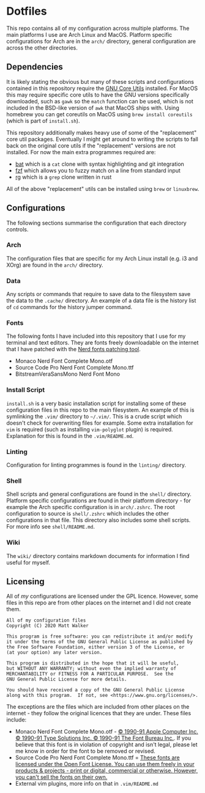 # Dotfiles

This repo contains all of my configuration across multiple platforms. The main platforms I use are Arch Linux and MacOS.
Platform specific configurations for Arch are in the `arch/` directory, general configuration are across the other
directories.

## Dependencies

It is likely stating the obvious but many of these scripts and configurations contained in this repository require the
[GNU Core Utils](https://www.gnu.org/software/coreutils/) installed. For MacOS this may require specific core utils to
have the GNU versions specifically downloaded, such as `gawk` so the `match` function can be used, which is not included
in the BSD-like version of `awk` that MacOS ships with. Using homebrew you can get coreutils on
MacOS using `brew install coreutils` (which is part of `install.sh`).

This repository additionally makes heavy use of some of the "replacement" core util packages. Eventually I might get
around to writing the scripts to fall back on the original core utils if the "replacement" versions are not installed.
For now the main extra programmes required are:

* [bat](https://github.com/sharkdp/bat) which is a `cat` clone with syntax highlighting and git integration
* [fzf](https://github.com/junegunn/fzf) which allows you to fuzzy match on a line from standard input
* [rg](https://github.com/BurntSushi/ripgrep) which is a `grep` clone written in rust

All of the above "replacement" utils can be installed using `brew` or `linuxbrew`.

## Configurations

The following sections summarise the configuration that each directory controls.

### Arch

The configuration files that are specific for my Arch Linux install (e.g. i3 and XOrg) are found in the `arch/`
directory.

### Data

Any scripts or commands that require to save data to the filesystem save the data to the `.cache/` directory. An example
of a data file is the history list of `cd` commands for the history jumper command.

### Fonts

The following fonts I have included into this repository that I use for my terminal and text editors. They are fonts
freely downloadable on the internet that I have patched with the [Nerd fonts patching tool](https://www.nerdfonts.com).
* Monaco Nerd Font Complete Mono.otf
* Source Code Pro Nerd Font Complete Mono.ttf
* BitstreamVeraSansMono Nerd Font Mono

### Install Script

`install.sh` is a very basic installation script for installing some of these configuration files in this repo to the
main filesystem. An example of this is symlinking the `.vim/` directory to `~/.vim/`. This is a crude script which
doesn't check for overwriting files for example. Some extra installation for `vim` is required (such as installing
`vim-polyglot` plugin) is required. Explanation for this is found in the `.vim/README.md`.

### Linting

Configuration for linting programmes is found in the `linting/` directory.

### Shell

Shell scripts and general configurations are found in the `shell/` directory. Platform specific configurations are found
in their platform directory - for example the Arch specific configuration is in `arch/.zshrc`. The root configuration to
source is `shell/.zshrc` which includes the other configurations in that file. This directory also includes some shell
scripts. For more info see `shell/README.md`.

### Wiki

The `wiki/` directory contains markdown documents for information I find useful for myself.

## Licensing

All of *my* configurations are licensed under the GPL licence. However, some files in this repo are from other places on
the internet and I did not create them.

```
All of my configuration files
Copyright (C) 2020 Matt Walker

This program is free software: you can redistribute it and/or modify
it under the terms of the GNU General Public License as published by
the Free Software Foundation, either version 3 of the License, or
(at your option) any later version.

This program is distributed in the hope that it will be useful,
but WITHOUT ANY WARRANTY; without even the implied warranty of
MERCHANTABILITY or FITNESS FOR A PARTICULAR PURPOSE.  See the
GNU General Public License for more details.

You should have received a copy of the GNU General Public License
along with this program.  If not, see <https://www.gnu.org/licenses/>.
```

The exceptions are the files which are included from other places on the internet - they follow the original licences
that they are under. These files include:

* Monaco Nerd Font Complete Mono.otf - [© 1990-91 Apple Computer Inc. © 1990-91 Type Solutions Inc. © 1990-91 The Font Bureau Inc.](https://www.cufonfonts.com/font/monaco). If you believe that this font is in violation of copyright and isn't legal, please let me know in order for the font to be removed or revised.
* Source Code Pro Nerd Font Complete Mono.ttf = [These fonts are licensed under the Open Font License. You can use them freely in your products & projects - print or digital, commercial or otherwise. However, you can't sell the fonts on their own.](https://fonts.google.com/specimen/Source+Code+Pro#standard-styles)
* External vim plugins, more info on that in `.vim/README.md`
